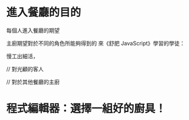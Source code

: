 # 進入餐廳的目的

每個人進入餐廳的期望


主廚期望對於不同的角色所能夠得到的
來《舒肥 JavaScript》學習的學徒：

慢工出細活，

// 對光顧的客人

// 對於其他餐廳的主廚


# 程式編輯器：選擇一組好的廚具！